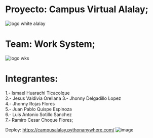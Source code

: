 # Proyecto: Campus Virtual Alalay; 
![logo white alalay](https://github.com/picapiedra008/alalay/assets/118231706/56cfb9aa-9a9b-4dec-9de3-1d00395ec1b4)

# Team: Work System;
![logo wks](https://github.com/picapiedra008/alalay/assets/118231706/89849f4f-029b-49bf-a368-c7e8ab1ad1d1)
# Integrantes:                                                                                                                                                                   
1.- Ismael Huarachi Ticacolque                                        
2.- Jesus Valdivia Orellana                                                                                                              3.- Jhonny Delgadillo Lopez                                                                                                              
4.- Jhonny Rojas Flores                                                                                                                  
5.- Juan Pablo Quispe Espinoza                                                                                                           
6.- Luis Antonio Sotillo Sanchez                                                                                                         
7.- Ramiro Cesar Choque Flores;

Deploy: https://campusalalay.pythonanywhere.com/
![image](https://github.com/picapiedra008/alalay/assets/165243160/71d991a2-8e33-4c75-b559-5ee796b22d85)



